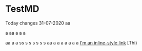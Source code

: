 # TestMD
Today changes 31-07-2020
aa

a
aa
a
a
a

aa
a
a
ss
s
s
s
s
s
s
aa
a
a
a
a
a
a
a
[I'm an inline-style link](https://www.google.com)
[Thi)
